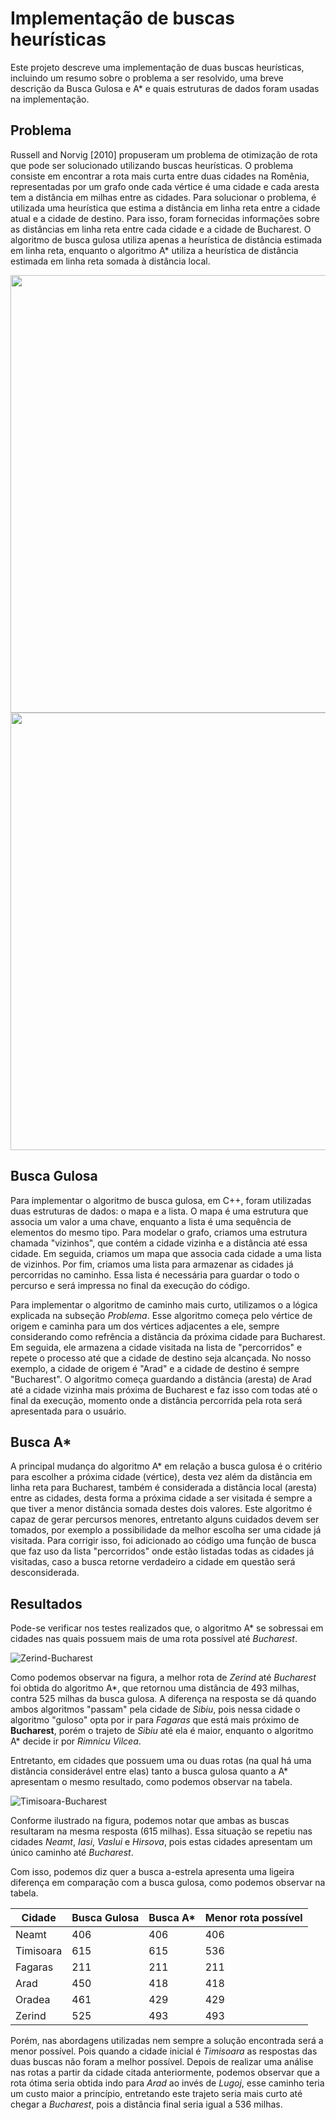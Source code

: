# Implementação de buscas heurísticas

Este projeto descreve uma implementação de duas buscas heurísticas, incluindo um resumo sobre o problema a ser resolvido, uma breve descrição da Busca Gulosa e A* e quais estruturas de dados foram usadas na implementação.


## Problema

Russell and Norvig [2010] propuseram um problema de otimização de rota que pode ser solucionado utilizando buscas heurísticas. O problema consiste em encontrar a rota mais curta entre duas cidades na Romênia, representadas por um grafo onde cada vértice é uma cidade e cada aresta tem a distância em milhas entre as cidades. Para solucionar o problema, é utilizada uma heurística que estima a distância em linha reta entre a cidade atual e a cidade de destino. Para isso, foram fornecidas informações sobre as distâncias em linha reta entre cada cidade e a cidade de Bucharest. O algoritmo de busca gulosa utiliza apenas a heurística de distância estimada em linha reta, enquanto o algoritmo A* utiliza a heurística de distância estimada em linha reta somada à distância local.

<div align="center">
   <img src="https://github.com/FelipeWallace/BuscasHeuristicas/assets/97401368/315054d5-8c01-4b4f-9749-e0bbaecb00ed" style="width: 700px;">
</div>

<div align="center">
   <img src="https://github.com/FelipeWallace/BuscasHeuristicas/assets/97401368/a26f3ace-b316-4df7-9dbc-238ce6e00fb0" style="width: 700px;">
</div>

## Busca Gulosa

Para implementar o algoritmo de busca gulosa, em C++, foram utilizadas duas estruturas de dados: o mapa e a lista. O mapa é uma estrutura que associa um valor a uma chave, enquanto a lista é uma sequência de elementos do mesmo tipo. Para modelar o grafo, criamos uma estrutura chamada "vizinhos", que contém a cidade vizinha e a distância até essa cidade. Em seguida, criamos um mapa que associa cada cidade a uma lista de vizinhos. Por fim, criamos uma lista para armazenar as cidades já percorridas no caminho. Essa lista é necessária para guardar o todo o percurso e será impressa no final da execução do código.

<!-- \small\lstinputlisting[language=C++, firstline=9 , lastline=21,  label = Exe01, caption = Estruturas e variáveis.]{Code/Busca_Gulosa.cpp} -->

Para implementar o algoritmo de caminho mais curto, utilizamos o a lógica explicada na subseção *Problema*. Esse algoritmo começa pelo vértice de origem e caminha para um dos vértices adjacentes a ele, sempre considerando como refrência a distância da próxima cidade para Bucharest. Em seguida, ele armazena a cidade visitada na lista de "percorridos" e repete o processo até que a cidade de destino seja alcançada. No nosso exemplo, a cidade de origem é "Arad" e a cidade de destino é sempre "Bucharest". O algoritmo começa guardando a distância (aresta) de Arad até a cidade vizinha mais próxima de Bucharest e faz isso com todas até o final da execução, momento onde a distância percorrida pela rota será apresentada para o usuário.

<!-- \small\lstinputlisting[language=C++, firstline=246 , lastline=268,  label = Exe02, caption = Laço principal da Busca Gulosa., breaklines=true, linewidth=0.45\textwidth]{Code/Busca_Gulosa.cpp} -->

## Busca A*

A principal mudança do algoritmo A* em relação a busca gulosa é o critério para escolher a próxima cidade (vértice), desta vez além da distância em linha reta para Bucharest, também é considerada a distância local (aresta) entre as cidades, desta forma a próxima cidade a ser visitada é sempre a que tiver a menor distância somada destes dois valores. Este algoritmo é capaz de gerar percursos menores, entretanto alguns cuidados devem ser tomados, por exemplo a possibilidade da melhor escolha ser uma cidade já visitada. Para corrigir isso, foi adicionado ao código uma função de busca que faz uso da lista "percorridos" onde estão listadas todas as cidades já visitadas, caso a busca retorne verdadeiro a cidade em questão será desconsiderada.

<!-- \small\lstinputlisting[language=C++, firstline=8 , lastline=18,  label = Exe03, caption = Função de busca na lista de percorridos., breaklines=true, linewidth=0.45\textwidth]{Code/A_estrela.cpp}

\small\lstinputlisting[language=C++, firstline=259 , lastline=286,  label = Exe03, caption = Laço principal da Busca A*., breaklines=true, linewidth=0.45\textwidth]{Code/A_estrela.cpp} -->

## Resultados

Pode-se verificar nos testes realizados que, o algoritmo A* se sobressai em cidades nas quais possuem mais de uma rota possível até *Bucharest*.

![Zerind-Bucharest](https://github.com/FelipeWallace/BuscasHeuristicas/assets/97401368/8e7ad82b-da57-4536-b66c-ae802d156661)
<!-- \begin{figure}[H]
\centering
\includegraphics[width=7cm]{Images/Zerind-Bucharest.png}
\caption{\label{fig6}Melhores rotas encontradas pelos dois algoritmos de busca a Gulosa (em azul) e A* (em vermelho) de \textit{Zerind} até \textit{Bucharest}. Fonte: Russell and Norvig [2010] \textit{Obs:} As rotas em destaque foram confeccionadas através de um software edição.} 
\end{figure} -->

Como podemos observar na figura, a melhor rota de *Zerind* até *Bucharest* foi obtida do algoritmo A*, que retornou uma distância de 493 milhas, contra 525 milhas da busca gulosa. A diferença na resposta se dá quando ambos algoritmos "passam" pela cidade de *Sibiu*, pois nessa cidade o algoritmo "guloso" opta por ir para *Fagaras* que está mais próximo de **Bucharest**, porém o trajeto de *Sibiu* até ela é maior, enquanto o algoritmo A* decide ir por *Rimnicu Vilcea*.

Entretanto, em cidades que possuem uma ou duas rotas (na qual há uma distância considerável entre elas) tanto a busca gulosa quanto a A* apresentam o mesmo resultado, como podemos observar na tabela.

![Timisoara-Bucharest](https://github.com/FelipeWallace/BuscasHeuristicas/assets/97401368/ff1d0668-4837-471b-a3b4-e5ca6d336f9a)
<!-- \begin{figure}[H]
\centering
\includegraphics[width=7cm]{Images/Timisoara-Bucharest.png}
\caption{\label{fig7}Melhores rotas encontradas pelos dois algoritmos de busca a Gulosa (em azul) e A* (em vermelho) de \textit{Timisoara} até \textit{Bucharest}. Fonte: Russell and Norvig [2010] \textit{Obs:} As rotas em destaque foram confeccionadas através de um software edição.} 
\end{figure} -->

Conforme ilustrado na figura, podemos notar que ambas as buscas resultaram na mesma resposta (615 milhas). Essa situação se repetiu nas cidades *Neamt*, *Iasi*, *Vaslui* e *Hirsova*, pois estas cidades apresentam um único caminho até *Bucharest*.

Com isso, podemos diz quer a busca a-estrela apresenta uma ligeira diferença em comparação com a busca gulosa, como podemos observar na tabela.

| Cidade        | Busca Gulosa| Busca A*| Menor rota possível |
|---------------|-------------|---------|---------------------|
| Neamt         | 406         | 406     | 406                 |
| Timisoara     | 615         | 615     | 536                 |
| Fagaras       | 211         | 211     | 211                 |
| Arad          | 450         | 418     | 418                 |
| Oradea        | 461         | 429     | 429                 |
| Zerind        | 525         | 493     | 493                 |

Porém, nas abordagens utilizadas nem sempre a solução encontrada será a menor possível. Pois quando a cidade inicial é *Timisoara* as respostas das duas buscas não foram a melhor possível. Depois de realizar uma análise nas rotas a partir da cidade citada anteriormente, podemos observar que a rota ótima seria obtida indo para *Arad* ao invés de *Lugoj*, esse caminho teria um custo maior a princípio, entretando este trajeto seria mais curto até chegar a *Bucharest*, pois a distância final seria igual a 536 milhas.
